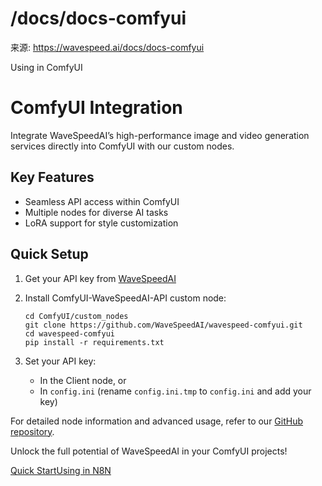 # /docs/docs-comfyui

来源: https://wavespeed.ai/docs/docs-comfyui

Using in ComfyUI

# ComfyUI Integration

Integrate WaveSpeedAI’s high-performance image and video generation services directly into ComfyUI with our custom nodes.

## Key Features[](#key-features)

*   Seamless API access within ComfyUI
*   Multiple nodes for diverse AI tasks
*   LoRA support for style customization

## Quick Setup[](#quick-setup)

1.  Get your API key from [WaveSpeedAI](https://wavespeed.ai)
2.  Install ComfyUI-WaveSpeedAI-API custom node:
    
    ```
    cd ComfyUI/custom_nodes
    git clone https://github.com/WaveSpeedAI/wavespeed-comfyui.git
    cd wavespeed-comfyui
    pip install -r requirements.txt
    ```
    
3.  Set your API key:
    *   In the Client node, or
    *   In `config.ini` (rename `config.ini.tmp` to `config.ini` and add your key)

For detailed node information and advanced usage, refer to our [GitHub repository](https://github.com/WaveSpeedAI/wavespeed-comfyui.git).

Unlock the full potential of WaveSpeedAI in your ComfyUI projects!

[Quick Start](/docs/docs-quick-start "Quick Start")[Using in N8N](/docs/docs-n8n "Using in N8N")